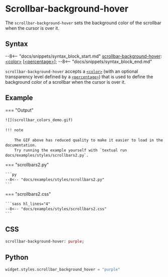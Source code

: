 # Scrollbar-background-hover

The `scrollbar-background-hover` sets the background color of the scrollbar when the cursor is over it.

## Syntax

--8<-- "docs/snippets/syntax_block_start.md"
<a href="./scrollbar_background_hover">scrollbar-background-hover</a>: <a href="../../css_types/color">&lt;color&gt;</a> [<a href="../../css_types/percentage">&lt;percentage&gt;</a>];
--8<-- "docs/snippets/syntax_block_end.md"

`scrollbar-background-hover` accepts a [`<color>`](../../../css_types/color) (with an optional transparency level defined by a [`<percentage>`](../../../css_types/percentage)) that is used to define the background color of a scrollbar when the cursor is over it.

## Example

=== "Output"

    ![](scrollbar_colors_demo.gif)

    !!! note

        The GIF above has reduced quality to make it easier to load in the documentation.
        Try running the example yourself with `textual run docs/examples/styles/scrollbars2.py`.

=== "scrollbars2.py"

    ```py
    --8<-- "docs/examples/styles/scrollbars2.py"
    ```

=== "scrollbars2.css"

    ```sass hl_lines="4"
    --8<-- "docs/examples/styles/scrollbars2.css"
    ```

## CSS

```sass
scrollbar-background-hover: purple;
```

## Python

```py
widget.styles.scrollbar_background_hover = "purple"
```
